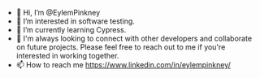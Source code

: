 - 👋 Hi, I’m @EylemPinkney
- 👀 I’m interested in software testing.
- 💞️ I’m currently learning Cypress.
- 🌱 I'm always looking to connect with other developers and collaborate on future projects. Please feel free to reach out to me if you're interested in working together.
- 📫 How to reach me https://www.linkedin.com/in/eylempinkney/

<!---
EylemPinkney/EylemPinkney is a ✨ special ✨ repository because its `README.md` (this file) appears on your GitHub profile.
You can click the Preview link to take a look at your changes.
--->
